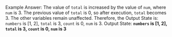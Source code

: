 Example Answer:
The value of `total` is increased by the value of `num`, where `num` is 3. The previous value of `total` is 0, so after execution, `total` becomes 3. The other variables remain unaffected. Therefore, the Output State is: `numbers` is [1, 2], `total` is 3, `count` is 0, `num` is 3.
Output State: **`numbers` is [1, 2], `total` is 3, `count` is 0, `num` is 3**